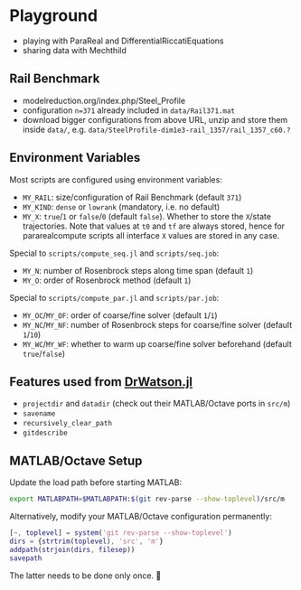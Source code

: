 # Playground

* playing with ParaReal and DifferentialRiccatiEquations
* sharing data with Mechthild

## Rail Benchmark

* modelreduction.org/index.php/Steel_Profile
* configuration `n=371` already included in `data/Rail371.mat`
* download bigger configurations from above URL, unzip and store them inside `data/`,
  e.g. `data/SteelProfile-dim1e3-rail_1357/rail_1357_c60.?`

## Environment Variables

Most scripts are configured using environment variables:

* `MY_RAIL`: size/configuration of Rail Benchmark (default `371`)
* `MY_KIND`: `dense` or `lowrank` (mandatory, i.e. no default)
* `MY_X`: `true`/`1` or `false`/`0` (default `false`).
  Whether to store the `X`/state trajectories.
  Note that values at `t0` and `tf` are always stored,
  hence for pararealcompute scripts all interface `X` values are stored in any case.

Special to `scripts/compute_seq.jl` and `scripts/seq.job`:

* `MY_N`: number of Rosenbrock steps along time span (default `1`)
* `MY_O`: order of Rosenbrock method (default `1`)

Special to `scripts/compute_par.jl` and `scripts/par.job`:

* `MY_OC`/`MY_OF`: order of coarse/fine solver (default `1`/`1`)
* `MY_NC`/`MY_NF`: number of Rosenbrock steps for coarse/fine solver (default `1`/`10`)
* `MY_WC`/`MY_WF`: whether to warm up coarse/fine solver beforehand (default `true`/`false`)

## Features used from [DrWatson.jl]

* `projectdir` and `datadir` (check out their MATLAB/Octave ports in `src/m`)
* `savename`
* `recursively_clear_path`
* `gitdescribe`

## MATLAB/Octave Setup

Update the load path before starting MATLAB:

```bash
export MATLABPATH=$MATLABPATH:$(git rev-parse --show-toplevel)/src/m
```

Alternatively, modify your MATLAB/Octave configuration permanently:

```m
[~, toplevel] = system('git rev-parse --show-toplevel')
dirs = {strtrim(toplevel), 'src', 'm'}
addpath(strjoin(dirs, filesep))
savepath
```

The latter needs to be done only once. 🤞

[DrWatson.jl]: https://juliadynamics.github.io/DrWatson.jl/stable/
